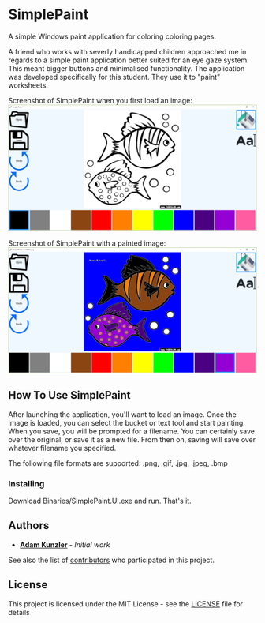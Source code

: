 # SimplePaint

A simple Windows paint application for coloring coloring pages.

A friend who works with severly handicapped children approached me in regards to a simple paint application better suited for an eye gaze system. This meant bigger buttons and minimalised functionality. The application was developed specifically for this student. They use it to "paint" worksheets.

Screenshot of SimplePaint when you first load an image:
![image loaded](https://github.com/adamkunzler/SimplePaint/blob/master/Binaries/simplepaint_01.png "Image loaded")

Screenshot of SimplePaint with a painted image:
![image painted](https://github.com/adamkunzler/SimplePaint/blob/master/Binaries/simplepaint_02.png "Image painted")

## How To Use SimplePaint

After launching the application, you'll want to load an image. Once the image is loaded, you can select the bucket or text tool and start painting. When you save, you will be prompted for a filename. You can certainly save over the original, or save it as a new file. From then on, saving will save over whatever filename you specified.

The following file formats are supported: .png, .gif, .jpg, .jpeg, .bmp

### Installing

Download Binaries/SimplePaint.UI.exe and run. That's it.

## Authors

* **[Adam Kunzler](https://github.com/adamkunzler)** - *Initial work* 

See also the list of [contributors](https://github.com/adamkunzler/SimplePaint/contributors) who participated in this project.

## License

This project is licensed under the MIT License - see the [LICENSE](LICENSE) file for details

